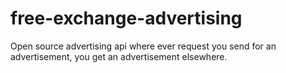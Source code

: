 # free-exchange-advertising
Open source advertising api where ever request you send for an advertisement, you get an advertisement elsewhere.
